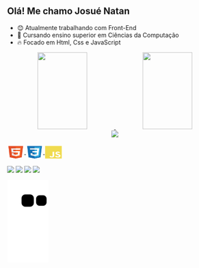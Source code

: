 ## Olá! Me chamo Josué Natan

- 😊 Atualmente trabalhando com Front-End
- 🏬 Cursando ensino superior em Ciências da Computação
- 🔥 Focado em Html, Css e JavaScript

<div align="center">
  <a href="https://github.com/guiprei">
  <img height="180em" img width="48%" src="https://github-readme-stats.vercel.app/api?username=JosueNatan&show_icons=true&theme=dracula&include_all_commits=true&count_private=true"/>
  <img height="180em" img width="48%" src="https://github-readme-stats.vercel.app/api/top-langs/?username=JosueNatan&layout=compact&langs_count=7&theme=dracula"/>
  <img height="180em" src="http://github-profile-summary-cards.vercel.app/api/cards/profile-details?username=JosueNatan&theme=dracula"/>
</div>

<div style="display: inline_block"><br>
  <img align="center" alt="Rafa-HTML" height="30" width="40" src="https://raw.githubusercontent.com/devicons/devicon/master/icons/html5/html5-original.svg">
  <img align="center" alt="Rafa-CSS" height="30" width="40" src="https://raw.githubusercontent.com/devicons/devicon/master/icons/css3/css3-original.svg">
  <img align="center" alt="Rafa-Js" height="30" width="40" src="https://raw.githubusercontent.com/devicons/devicon/master/icons/javascript/javascript-plain.svg">
</div>

<br>

<div> 
  <a href="https://www.youtube.com/@josueoliveira5661" target="_blank"><img src="https://img.shields.io/badge/YouTube-FF0000?style=for-the-badge&logo=youtube&logoColor=white" target="_blank"></a>
  <a href="https://www.instagram.com/josu_thirty/" target="_blank"><img src="https://img.shields.io/badge/-Instagram-%23E4405F?style=for-the-badge&logo=instagram&logoColor=white" target="_blank"></a>
  <a href = "3josuenatan0@gmail.com"><img src="https://img.shields.io/badge/-Gmail-%23333?style=for-the-badge&logo=gmail&logoColor=white" target="_blank"></a>
  <a href="https://www.linkedin.com/in/josu%C3%A9-oliveira-196a19249/" target="_blank"><img src="https://img.shields.io/badge/-LinkedIn-%230077B5?style=for-the-badge&logo=linkedin&logoColor=white" target="_blank"></a> 
  
</div>

![Snake animation](https://github.com/guiprei/guiprei/blob/output/github-contribution-grid-snake.svg)
